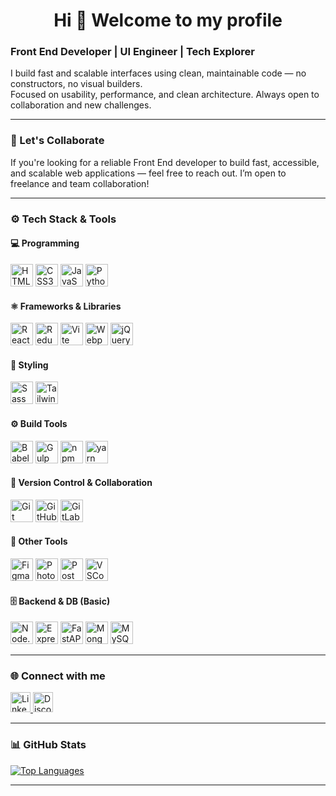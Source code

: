 <h1 align="center">Hi 👋 Welcome to my profile</h1>
<h3>Front End Developer | UI Engineer | Tech Explorer</h3>

<p>
  I build fast and scalable interfaces using clean, maintainable code — no constructors, no visual builders.<br />
  Focused on usability, performance, and clean architecture. Always open to collaboration and new challenges.
</p>

---

### 🤝 Let's Collaborate

If you're looking for a reliable Front End developer to build fast, accessible, and scalable web applications — feel free to reach out. I’m open to freelance and team collaboration!

---

### ⚙️ Tech Stack & Tools

#### 💻 Programming
<p align="left">
  <img src="https://raw.githubusercontent.com/danielcranney/readme-generator/main/public/icons/skills/html5-colored.svg" width="36" alt="HTML5" />
  <img src="https://raw.githubusercontent.com/danielcranney/readme-generator/main/public/icons/skills/css3-colored.svg" width="36" alt="CSS3" />
  <img src="https://raw.githubusercontent.com/danielcranney/readme-generator/main/public/icons/skills/javascript-colored.svg" width="36" alt="JavaScript" />
  <img src="https://raw.githubusercontent.com/danielcranney/readme-generator/main/public/icons/skills/python-colored.svg" width="36" alt="Python" />
</p>

#### ⚛️ Frameworks & Libraries
<p align="left">
  <img src="https://raw.githubusercontent.com/danielcranney/readme-generator/main/public/icons/skills/react-colored.svg" width="36" alt="React" />
  <img src="https://raw.githubusercontent.com/danielcranney/readme-generator/main/public/icons/skills/redux-colored.svg" width="36" alt="Redux" />
  <img src="https://raw.githubusercontent.com/danielcranney/readme-generator/main/public/icons/skills/vite-colored.svg" width="36" alt="Vite" />
  <img src="https://raw.githubusercontent.com/danielcranney/readme-generator/main/public/icons/skills/webpack-colored.svg" width="36" alt="Webpack" />
  <img src="https://raw.githubusercontent.com/danielcranney/readme-generator/main/public/icons/skills/jquery-colored.svg" width="36" alt="jQuery" />
</p>

#### 🎨 Styling
<p align="left">
  <img src="https://raw.githubusercontent.com/danielcranney/readme-generator/main/public/icons/skills/sass-colored.svg" width="36" alt="Sass" />
  <img src="https://raw.githubusercontent.com/danielcranney/readme-generator/main/public/icons/skills/tailwindcss-colored.svg" width="36" alt="TailwindCSS" />
</p>

#### ⚙️ Build Tools
<p align="left">
  <img src="https://raw.githubusercontent.com/danielcranney/readme-generator/main/public/icons/skills/babel-colored.svg" width="36" alt="Babel" />
  <img src="https://raw.githubusercontent.com/danielcranney/readme-generator/main/public/icons/skills/gulp-colored.svg" width="36" alt="Gulp" />
  <img src="https://raw.githubusercontent.com/danielcranney/readme-generator/main/public/icons/skills/npm-colored.svg" width="36" alt="npm" />
  <img src="https://raw.githubusercontent.com/danielcranney/readme-generator/main/public/icons/skills/yarn-colored.svg" width="36" alt="yarn" />
</p>

#### 🔧 Version Control & Collaboration
<p align="left">
  <img src="https://raw.githubusercontent.com/danielcranney/readme-generator/main/public/icons/skills/git-colored.svg" width="36" alt="Git" />
  <img src="https://raw.githubusercontent.com/danielcranney/readme-generator/main/public/icons/skills/github-colored.svg" width="36" alt="GitHub" />
  <img src="https://raw.githubusercontent.com/danielcranney/readme-generator/main/public/icons/skills/gitlab-colored.svg" width="36" alt="GitLab" />
</p>

#### 🧰 Other Tools
<p align="left">
  <img src="https://raw.githubusercontent.com/danielcranney/readme-generator/main/public/icons/skills/figma-colored.svg" width="36" alt="Figma" />
  <img src="https://raw.githubusercontent.com/danielcranney/readme-generator/main/public/icons/skills/photoshop-colored-dark.svg" width="36" alt="Photoshop" />
  <img src="https://raw.githubusercontent.com/danielcranney/readme-generator/main/public/icons/skills/postman-colored.svg" width="36" alt="Postman" />
  <img src="https://raw.githubusercontent.com/danielcranney/readme-generator/main/public/icons/skills/vscode-colored.svg" width="36" alt="VSCode" />
</p>

#### 🗄️ Backend & DB (Basic)
<p align="left">
  <img src="https://raw.githubusercontent.com/danielcranney/readme-generator/main/public/icons/skills/nodejs-colored.svg" width="36" alt="Node.js" />
  <img src="https://raw.githubusercontent.com/danielcranney/readme-generator/main/public/icons/skills/express-colored.svg" width="36" alt="Express" />
  <img src="https://raw.githubusercontent.com/danielcranney/readme-generator/main/public/icons/skills/fastapi-colored.svg" width="36" alt="FastAPI" />
  <img src="https://raw.githubusercontent.com/danielcranney/readme-generator/main/public/icons/skills/mongodb-colored.svg" width="36" alt="MongoDB" />
  <img src="https://raw.githubusercontent.com/danielcranney/readme-generator/main/public/icons/skills/mysql-colored.svg" width="36" alt="MySQL" />
</p>

---

### 🌐 Connect with me

<p align="left">
  <a href="https://www.linkedin.com/in/oleksandr-lynnyk-517104295/" target="_blank">
    <img src="https://raw.githubusercontent.com/danielcranney/readme-generator/main/public/icons/socials/linkedin.svg" width="32" alt="LinkedIn" />
  </a>
  <a href="https://discord.com/users/lexandrl" target="_blank">
    <img src="https://raw.githubusercontent.com/danielcranney/readme-generator/main/public/icons/socials/discord.svg" width="32" alt="Discord" />
  </a>
</p>

---

### 📊 GitHub Stats

<p align="left">
  <a href="https://github.com/alex-lyn">
    <img src="https://github-readme-stats.vercel.app/api/top-langs/?username=alex-lyn&langs_count=10&title_color=0891b2&text_color=ffffff&icon_color=0891b2&bg_color=1c1917&hide_border=true&locale=en&custom_title=Top%20Languages" alt="Top Languages" />
  </a>
</p>

---


